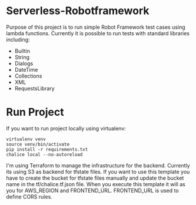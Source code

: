 # Serverless-Robotframework  
Purpose of this project is to run simple Robot Framework test cases using lambda functions. Currently it is possible to run tests with standard libraries including:

- Builtin
- String
- Dialogs
- DateTime
- Collections
- XML
- RequestsLibrary

# Run Project
If you want to run project locally using virtualenv:
```
virtualenv venv
source venv/bin/activate
pip install -r requirements.txt
chalice local --no-autoreload
```

I'm using Terraform to manage the infrastructure for the backend. Currently its using S3 as backend for tfstate files. If you want to use this template you have to create the bucket for tfstate files manually and update the bucket name in the tf/chalice.tf.json file. When you execute this template it will as you for AWS_REGION and FRONTEND_URL. FRONTEND_URL is used to define CORS rules.